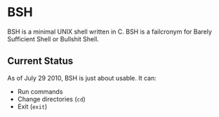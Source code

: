 BSH
===

BSH is a minimal UNIX shell written in C. BSH is a failcronym for
Barely Sufficient Shell or Bullshit Shell.

Current Status
--------------

As of July 29 2010, BSH is just about usable. It can:

 * Run commands
 * Change directories (`cd`)
 * Exit (`exit`)
